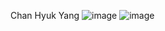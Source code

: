 Chan Hyuk Yang
![image](https://user-images.githubusercontent.com/56766097/190719470-f5aea226-6706-4b1e-96c3-6bbf4fc76241.png)
![image](https://user-images.githubusercontent.com/56766097/190722910-dbd30a84-10e1-4174-a48b-83b47b3975bb.png)
